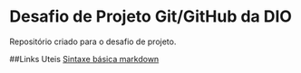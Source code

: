 # Desafio de Projeto Git/GitHub da DIO
Repositório criado para o desafio de projeto.

##Links Uteis
[Sintaxe básica markdown](https://www.markdownguide.org/)
